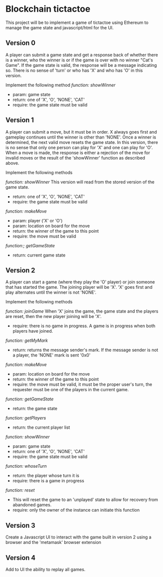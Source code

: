 # Blockchain tictactoe

This project will be to implement a game of tictactoe using Ethereum to manage
the game state and javascript/html for the UI.

## Version 0
A player can submit a game state and get a response back of whether there is a
winner, who the winner is or if the game is over with no winner "Cat's Game".
If the game state is valid, the response will be a message indicating so. There
is no sense of 'turn' or who has 'X' and who has 'O' in this version.

Implement the following method
*function: showWinner*
 - param: game state 
 - return: one of 'X', 'O', 'NONE', 'CAT' 
 - require: the game state must be valid

## Version 1
A player can submit a move, but it must be in order. X always goes first and
gameplay continues until the winner is other than 'NONE'. Once a winner is
determined, the next valid move resets the game state. In this version, there
is no sense that only one person can play for 'X' and one can play for 'O'.
When a move is made, the response is either a rejection of the move for invalid
moves or the result of the 'showWinner' function as described above.

Implement the following methods

*function: showWinner*
This version will read from the stored version of the game state.
 - return: one of 'X', 'O', 'NONE', 'CAT' 
 - require: the game state must be valid

*function: makeMove*
 - param: player ('X' or 'O')
 - param: location on board for the move
 - return: the winner of the game to this point
 - require: the move must be valid

*function:; getGameState*
 - return: current game state

## Version 2
A player can start a game (where they play the 'O' player) or join someone that
has started the game. The joining player will be 'X'. 'X' goes first and play
alternates until the winner is not 'NONE'. 

Implement the following methods

*function: joinGame*
When 'X' joins the game, the game state and the players are reset, then the new player joining will be 'X'.
 - require: there is no game in progress. A game is in progress when both players have joined.

*function: getMyMark*
 - return: returns the message sender's mark. If the message sender is not a player, the 'NONE' mark is sent '0x0'

*function: makeMove*
 - param: location on board for the move
 - return: the winner of the game to this point
 - require: the move must be valid, it must be the proper user's turn, the requester must be one of the players in the current game.

*function: getGameState*
 - return: the game state

*function: getPlayers*
- return: the current player list

*function: showWinner*
 - param: game state 
 - return: one of 'X', 'O', 'NONE', 'CAT' 
 - require: the game state must be valid

*function: whoseTurn*
 - return: the player whose turn it is
 - require: there is a game in progress

*function: reset*
 - This will reset the game to an 'unplayed' state to allow for recovery from abandoned games.
 - require: only the owner of the instance can initiate this function


## Version 3
Create a Javascript UI to interact with the game built in version 2 using a browser and the 'metamask' browser extension

## Version 4
Add to UI the ability to replay all games.
